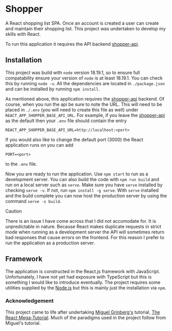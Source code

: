 # Shopper
A React shopping list SPA. Once an account is created a user can create and maintain their shopping list. This project was undertaken to develop my skills with React.

To run this application it requires the API backend [shopper-api](https://github.com/zeta-squared/shopper-api).

## Installation
This project was build with `node` version 18.19.1, so to ensure full compatability ensure your version of `node` is at least 18.19.1. You can check this by running `node -v`. All the dependencies are located in `./package.json` and can be installed by running `npm install`.

As mentioned above, this application requires the [shopper-api](https://github.com/zeta-squared/shopper-api) backend. Of course, when you run the api be sure to note the URL. This will need to be placed in `./.env` (you will need to create this file as well) under `REACT_APP_SHOPPER_BASE_API_URL`. For example, if you leave the [shopper-api](https://github.com/zeta-squared/shopper-api) as the default then your `.env` file should contain the entry
```
REACT_APP_SHOPPER_BASE_API_URL=http://localhost:<port>
```
If you would also like to change the default port (3000) the React application runs on you can add
```
PORT=<port>
```
to the `.env` file.

Now you are ready to run the application. Use `npm start` to run as a development server. You can also build the code with `npm run build` and run on a local server such as `serve`. Make sure you have `serve` installed by checking `serve -v`. If not, run `npm install -g serve`. With `serve` installed and the build complete you can now host the production server by using the command `serve -s build`.
>[!CAUTION]
>There is an issue I have come across that I did not accomodate for. It is unpredictable in nature. Because React makes duplicate requests in strict mode when running as a development server the API will sometimes return bad responses that cause errors on the frontend. For this reason I prefer to run the application as a production server.

## Framework
The application is constructed in the React.js framework with JavaScript. Unfortunately, I have not yet had exposure with TypeScript but this is something I would like to introduce eventually. The project requires some utilities supplied by the [Node.js](https://nodejs.org) but this is mainly just the installation via `npm`.

### Acknowledgement
This project came to life after undertaking [Miguel Grinberg's](https://github.com/miguelgrinberg) tutorial, [The React Mega-Tutorial](https://blog.miguelgrinberg.com/post/introducing-the-react-mega-tutorial). Much of the paradigms used in the project follow from Miguel's tutorial.
